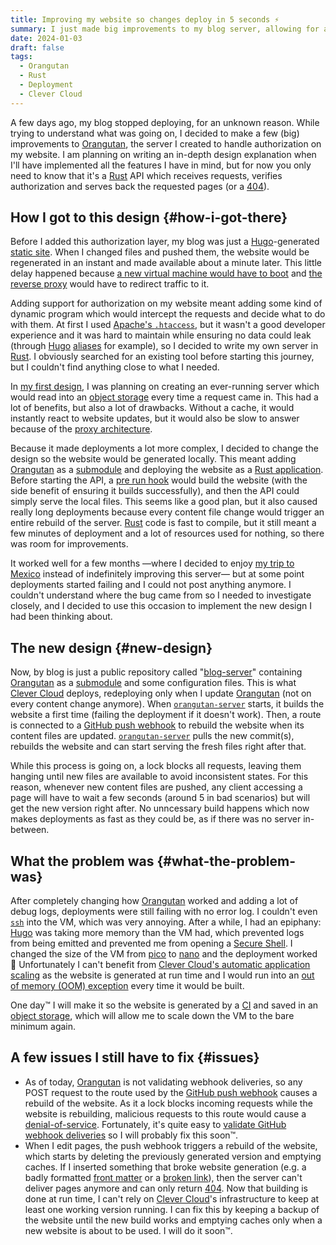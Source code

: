```yaml
---
title: Improving my website so changes deploy in 5 seconds ⚡️
summary: I just made big improvements to my blog server, allowing for almost instant deployments. Here is how I did it.
date: 2024-01-03
draft: false
tags:
  - Orangutan
  - Rust
  - Deployment
  - Clever Cloud
---
```


A few days ago, my blog stopped deploying, for an unknown reason. While trying to understand what was going on, I decided to make a few (big) improvements to [Orangutan], the server I created to handle authorization on my website. I am planning on writing an in-depth design explanation when I'll have implemented all the features I have in mind, but for now you only need to know that it's a [Rust] API which receives requests, verifies authorization and serves back the requested pages (or a [404]).

## How I got to this design {#how-i-got-there}

Before I added this authorization layer, my blog was just a [Hugo]-generated [static site]. When I changed files and pushed them, the website would be regenerated in an instant and made available about a minute later. This little delay happened because [a new virtual machine would have to boot][cc-deployment] and [the reverse proxy][sozu] would have to redirect traffic to it.

Adding support for authorization on my website meant adding some kind of dynamic program which would intercept the requests and decide what to do with them. At first I used [Apache's `.htaccess`][htaccess], but it wasn't a good developer experience and it was hard to maintain while ensuring no data could leak (through [Hugo] [aliases][hugo-aliases] for example), so I decided to write my own server in [Rust]. I obviously searched for an existing tool before starting this journey, but I couldn't find anything close to what I needed.

In [my first design][orangutan-initial-design], I was planning on creating an ever-running server which would read into an [object storage] every time a request came in. This had a lot of benefits, but also a lot of drawbacks. Without a cache, it would instantly react to website updates, but it would also be slow to answer because of the [proxy architecture].

Because it made deployments a lot more complex, I decided to change the design so the website would be generated locally. This meant adding [Orangutan] as a [submodule] and deploying the website as a [Rust application]. Before starting the API, a [pre run hook] would build the website (with the side benefit of ensuring it builds successfully), and then the API could simply serve the local files. This seems like a good plan, but it also caused really long deployments because every content file change would trigger an entire rebuild of the server. [Rust] code is fast to compile, but it still meant a few minutes of deployment and a lot of resources used for nothing, so there was room for improvements.

It worked well for a few months —where I decided to enjoy [my trip to Mexico] instead of indefinitely improving this server— but at some point deployments started failing and I could not post anything anymore. I couldn't understand where the bug came from so I needed to investigate closely, and I decided to use this occasion to implement the new design I had been thinking about.

## The new design {#new-design}

Now, by blog is just a public repository called "[blog-server]" containing [Orangutan] as a [submodule] and some configuration files. This is what [Clever Cloud] deploys, redeploying only when I update [Orangutan] (not on every content change anymore). When [`orangutan-server`] starts, it builds the website a first time (failing the deployment if it doesn't work). Then, a route is connected to a [GitHub push webhook] to rebuild the website when its content files are updated. [`orangutan-server`] pulls the new commit(s), rebuilds the website and can start serving the fresh files right after that.

While this process is going on, a lock blocks all requests, leaving them hanging until new files are available to avoid inconsistent states. For this reason, whenever new content files are pushed, any client accessing a page will have to wait a few seconds (around 5 in bad scenarios) but will get the new version right after. No unncessary build happens which now makes deployments as fast as they could be, as if there was no server in-between.

## What the problem was {#what-the-problem-was}

After completely changing how [Orangutan] worked and adding a lot of debug logs, deployments were still failing with no error log. I couldn't even [`ssh`][ssh] into the VM, which was very annoying. After a while, I had an epiphany: [Hugo] was taking more memory than the VM had, which prevented logs from being emitted and prevented me from opening a [Secure Shell][ssh]. I changed the size of the VM from [pico][cc-scaling] to [nano][cc-scaling] and the deployment worked 🥳 Unfortunately I can't benefit from [Clever Cloud's automatic application scaling][cc-scaling] as the website is generated at run time and I would run into an [out of memory (OOM) exception][OOM] every time it would be built.

One day™ I will make it so the website is generated by a [CI] and saved in an [object storage], which will allow me to scale down the VM to the bare minimum again.

## A few issues I still have to fix {#issues}

- As of today, [Orangutan] is not validating webhook deliveries, so any POST request to the route used by the [GitHub push webhook] causes a rebuild of the website. As it a lock blocks incoming requests while the website is rebuilding, malicious requests to this route would cause a [denial-of-service][DoS]. Fortunately, it's quite easy to [validate GitHub webhook deliveries] so I will probably fix this soon™.
- When I edit pages, the push webhook triggers a rebuild of the website, which starts by deleting the previously generated version and emptying caches. If I inserted something that broke website generation (e.g. a badly formatted [front matter] or a [broken link]), then the server can't deliver pages anymore and can only return [404]. Now that building is done at run time, I can't rely on [Clever Cloud]'s infrastructure to keep at least one working version running. I can fix this by keeping a backup of the website until the new build works and emptying caches only when a new website is about to be used. I will do it soon™.

[blog-server]: <https://github.com/RemiBardon/blog-server> "RemiBardon/blog-server | GitHub"
[broken link]: <https://gohugo.io/content-management/shortcodes/#ref-and-relref> "Shortcodes | Hugo"
[cc-deployment]: <https://developers.clever-cloud.com/doc/best-practices/blue-green/> "Blue/Green Deployments – Clever Cloud Documentation"
[cc-scaling]: <https://developers.clever-cloud.com/doc/administrate/scalability/> "Application scaling – Clever Cloud Documentation"
[CI]: <https://en.wikipedia.org/wiki/Continuous_integration> "Continuous integration | Wikipedia"
[Clever Cloud]: <https://www.clever-cloud.com/> "Home | Clever Cloud"
[DoS]: <https://en.wikipedia.org/wiki/Denial-of-service_attack> "Denial-of-service attack | Wikipedia"
[front matter]: <https://gohugo.io/content-management/front-matter/> "Front matter | Hugo"
[GitHub push webhook]: <https://docs.github.com/en/webhooks/about-webhooks> "About webhooks | GitHub Docs"
[htaccess]: <https://httpd.apache.org/docs/current/howto/htaccess.html> "Apache HTTP Server Tutorial: .htaccess files - Apache HTTP Server Version 2.4"
[Hugo]: <https://gohugo.io/> "The world’s fastest framework for building websites | Hugo"
[hugo-aliases]: <https://gohugo.io/content-management/urls/#aliases> "URL management | Hugo"
[my trip to Mexico]: <https://blog.remibardon.name/series/mexique-2023/> "Mexique 2023"
[object storage]: <https://en.wikipedia.org/wiki/Object_storage> "Object storage | Wikipedia"
[OOM]: <https://en.wikipedia.org/wiki/Out_of_memory> "Out of memory | Wikipedia"
[Orangutan]: <https://github.com/remibardon/orangutan> "RemiBardon/Orangutan: Lightweight authorization layer for static sites"
[orangutan-initial-design]: <https://github.com/RemiBardon/Orangutan/tree/main/design/v1> "Orangutan/design/v1 at main · RemiBardon/Orangutan"
[`orangutan-server`]: <https://github.com/RemiBardon/Orangutan/tree/main/src/orangutan-server> "Orangutan/src/orangutan-server at main · RemiBardon/Orangutan"
[pre run hook]: <https://developers.clever-cloud.com/doc/develop/build-hooks/#pre-run> "Deployment Hooks – Clever Cloud Documentation"
[proxy architecture]: <https://refactoring.guru/design-patterns/proxy> "Proxy | Refactoring and Design Patterns"
[Rust]: <https://www.rust-lang.org/> "Rust Programming Language"
[Rust application]: <https://developers.clever-cloud.com/doc/applications/rust/> "Rust – Clever Cloud Documentation"
[sozu]: <https://www.sozu.io/> "SŌZU - HTTP Reverse Proxy in Rust for Immutable Infrastructures"
[ssh]: <https://en.wikipedia.org/wiki/Secure_Shell> "Secure Shell | Wikipedia"
[static site]: <https://en.wikipedia.org/wiki/Static_web_page> "Static web page | Wikipedia"
[submodule]: <https://git-scm.com/book/en/v2/Git-Tools-Submodules> "Git - Submodules"
[validate GitHub webhook deliveries]: <https://docs.github.com/en/webhooks/using-webhooks/validating-webhook-deliveries> "Validating webhook deliveries | GitHub Docs"
[404]: <https://httpstatuses.io/404> "404 Not Found — httpstatuses.io"
